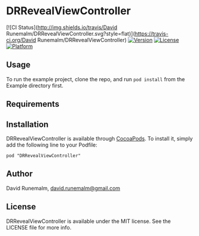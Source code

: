 # DRRevealViewController

[![CI Status](http://img.shields.io/travis/David Runemalm/DRRevealViewController.svg?style=flat)](https://travis-ci.org/David Runemalm/DRRevealViewController)
[![Version](https://img.shields.io/cocoapods/v/DRRevealViewController.svg?style=flat)](http://cocoadocs.org/docsets/DRRevealViewController)
[![License](https://img.shields.io/cocoapods/l/DRRevealViewController.svg?style=flat)](http://cocoadocs.org/docsets/DRRevealViewController)
[![Platform](https://img.shields.io/cocoapods/p/DRRevealViewController.svg?style=flat)](http://cocoadocs.org/docsets/DRRevealViewController)

## Usage

To run the example project, clone the repo, and run `pod install` from the Example directory first.

## Requirements

## Installation

DRRevealViewController is available through [CocoaPods](http://cocoapods.org). To install
it, simply add the following line to your Podfile:

    pod "DRRevealViewController"

## Author

David Runemalm, david.runemalm@gmail.com

## License

DRRevealViewController is available under the MIT license. See the LICENSE file for more info.

